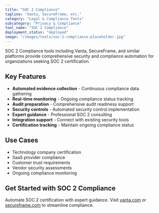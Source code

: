 ```yaml
---
title: "SOC 2 Compliance"
tagline: "Vanta, SecureFrame, etc."
category: "Legal & Compliance Tools"
subcategory: "Privacy & Compliance"
tool_name: "SOC 2 Compliance"
deployment_status: "deployed"
image: "/images/tools/soc-2-compliance-placeholder.jpg"
---
```

SOC 2 Compliance tools including Vanta, SecureFrame, and similar platforms provide comprehensive security and compliance automation for organizations seeking SOC 2 certification.

## Key Features

- **Automated evidence collection** - Continuous compliance data gathering
- **Real-time monitoring** - Ongoing compliance status tracking
- **Audit preparation** - Comprehensive audit readiness support
- **Security controls** - Automated security control implementation
- **Expert guidance** - Professional SOC 2 consulting
- **Integration support** - Connect with existing security tools
- **Certification tracking** - Maintain ongoing compliance status

## Use Cases

- Technology company certification
- SaaS provider compliance
- Customer trust requirements
- Vendor security assessments
- Ongoing compliance monitoring

## Get Started with SOC 2 Compliance

Automate SOC 2 certification with expert guidance. Visit [vanta.com](https://www.vanta.com) or [secureframe.com](https://secureframe.com) to streamline compliance.

